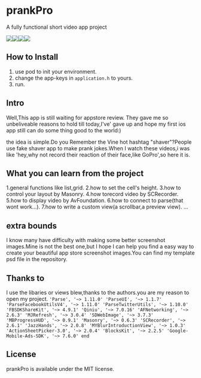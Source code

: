 # prankPro 

A fully functional short video app project


![](http://7xi4vz.com1.z0.glb.clouddn.com/1.png)![](http://7xi4vz.com1.z0.glb.clouddn.com/2.png)![](http://7xi4vz.com1.z0.glb.clouddn.com/3.png)![](http://7xi4vz.com1.z0.glb.clouddn.com/4.png)

## How to Install

1. use pod to init your environment.
2. change the app-keys in `application.h` to yours.
3. run.

## Intro

Well,This app is still waiting for appstore review. They gave me so unbeliveable reasons to hold till today,I've' gave up and hope my first ios app still can do some thing good to the world:)

the idea is simple.Do you Remember the Vine hot hashtag "shaver"?People use fake shaver app to make prank jokes.When I watch these videos,i was like 'hey,why not record their reaction of their face,like GoPro',so here it is.

## What you can learn from the project

1.general functions like list,grid.
2.how to set the cell's height.
3.how to control your layout by Masonry.
4.how torecord video by SCRecorder.
5.how to display video by AvFoundation.
6.how to connect to parse(that wont work...).
7.how to write a custom view(a scrollbar,a preview view).
...

## extra bounds

I know many have difficulty with making some better screenshot images.Mine is not the best one,but I hope I can help you find a easy way to create your beautiful app store screenshot images.You can find my template psd file in the repository.

## Thanks to
I use the libaries or views blew,thanks to the authors.you are my reason to open my project.
`
'Parse', '~> 1.11.0'
'ParseUI', '~> 1.1.7'
'ParseFacebookUtilsV4', '~> 1.11.0'
'ParseTwitterUtils', '~> 1.10.0'
'FBSDKShareKit', '~> 4.9.1'
'Qiniu', '~> 7.0.16'
'AFNetworking', '~> 2.6.3'
'MJRefresh', '~> 3.0.4'
'SDWebImage', '~> 3.7.3'
'MBProgressHUD', '~> 0.9.1'
'Masonry', '~> 0.6.3'
'SCRecorder', '~> 2.6.1'
'JazzHands', '~> 2.0.8'
'MYBlurIntroductionView', '~> 1.0.3'
'ActionSheetPicker-3.0', '~> 2.0.4'
'BlocksKit', '~> 2.2.5'
'Google-Mobile-Ads-SDK', '~> 7.6.0'
end
`
## License

prankPro is available under the MIT license.
